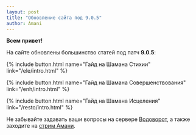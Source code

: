 ```yaml
---    
layout: post    
title: "Обновление сайта под 9.0.5"    
author: Amani
---    
```


**Всем привет!**

На сайте обновлены большинство статей под патч **9.0.5**:

{% include button.html name="Гайд на Шамана Стихии" link="/ele/intro.html" %}  

<p></p>

{% include button.html name="Гайд на Шамана Совершенствования" link="/enh/intro.html" %}  

<p></p>

{% include button.html name="Гайд на Шамана Исцеления" link="/resto/intro.html" %}  

<p></p>

Не забывайте задавать ваши вопросы на сервере [Водоворот](https://discordapp.com/invite/zTQhBn8), а также заходите на [стрим Амани](https://www.youtube.com/AmaniZandalari).
